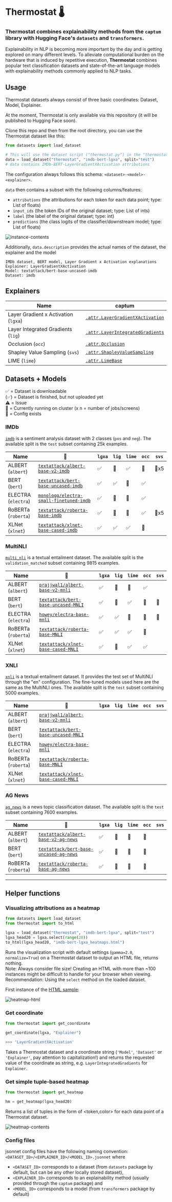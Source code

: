 # Thermostat 🌡️

### **Thermostat** combines explainability methods from the `captum` library with Hugging Face's `datasets` and `transformers`.

Explainability in NLP is becoming more important by the day and is getting explored on many different levels. To alleviate computational burden on the hardware that is induced by repetitive execution, **Thermostat** combines popular text classification datasets and state-of-the-art language models with explainability methods commonly applied to NLP tasks.


## Usage

Thermostat datasets always consist of three basic coordinates: Dataset, Model, Explainer.

At the moment, Thermostat is only available via this repository (it will be published to Hugging Face soon).

Clone this repo and then from the root directory, you can use the Thermostat dataset like this:

```python
from datasets import load_dataset

# This will use the dataset script ("thermostat.py") in the "thermostat" directory
data = load_dataset("thermostat", "imdb-bert-lgxa", split="test")
# data contains IMDb-BERT-LayerGradientXActivation attributions
```

The configuration always follows this schema: `<dataset>-<model>-<explainer>`.

`data` then contains a subset with the following columns/features:
* `attributions` (the attributions for each token for each data point; type: List of floats)
* `input_ids` (the token IDs of the original dataset; type: List of ints)
* `label` (the label of the original dataset; type: int)
* `predictions` (the class logits of the classifier/downstream model; type: List of floats)  

![instance-contents](figures/instance-contents.png)


Additionally, `data.description` provides the actual names of the dataset, the explainer and the model
```
IMDb dataset, BERT model, Layer Gradient x Activation explanations
Explainer: LayerGradientXActivation
Model: textattack/bert-base-uncased-imdb
Dataset: imdb
```


## Explainers
Name | captum
--- | ---
Layer Gradient x Activation (`lgxa`) | [`.attr.LayerGradientXActivation`](https://captum.ai/api/layer.html#layer-gradient-x-activation)
Layer Integrated Gradients (`lig`) | [`.attr.LayerIntegratedGradients`](https://captum.ai/api/layer.html#layer-integrated-gradients)
Occlusion (`occ`) | [`.attr.Occlusion`](https://captum.ai/api/occlusion.html)
Shapley Value Sampling (`svs`) | [`.attr.ShapleyValueSampling`](https://captum.ai/api/shapley_value_sampling.html)
LIME (`lime`) | [`.attr.LimeBase`](https://captum.ai/api/lime.html)

## Datasets + Models

✅ = Dataset is downloadable  
(✅) = Dataset is finished, but not uploaded yet  
⚠️ = Issue  
🔄 = Currently running on cluster (x n = number of jobs/screens)  
📜 = Config exists  

### IMDb

[`imdb`](https://huggingface.co/datasets/viewer/?dataset=imdb) is a sentiment analysis dataset with 2 classes (`pos` and `neg`). The available split is the `test` subset containing 25k examples.

Name | 🤗 | `lgxa` | `lig` | `lime` | `occ` | `svs`  
--- | --- | --- | --- | --- | --- | ---
ALBERT (`albert`) | [`textattack/albert-base-v2-imdb`](https://huggingface.co/textattack/albert-base-v2-imdb) | ✅ | 🔄 | ✅ | 🔄 | 🔄x5
BERT (`bert`) | [`textattack/bert-base-uncased-imdb`](https://huggingface.co/textattack/bert-base-uncased-imdb) | ✅ | ✅ | 🔄 | ✅
ELECTRA (`electra`) | [`monologg/electra-small-finetuned-imdb`](https://huggingface.co/monologg/electra-small-finetuned-imdb) | ✅ | 🔄 | 🔄 | ✅
RoBERTa (`roberta`) | [`textattack/roberta-base-imdb`](https://huggingface.co/textattack/roberta-base-imdb) | ✅ | 🔄 | 🔄 | ✅ | 🔄x5
XLNet (`xlnet`) | [`textattack/xlnet-base-cased-imdb`](https://huggingface.co/textattack/xlnet-base-cased-imdb) | ✅ | ✅ | ✅ | 🔄 |


### MultiNLI

[`multi_nli`](https://huggingface.co/datasets/viewer/?dataset=multi_nli) is a textual entailment dataset. The available split is the `validation_matched` subset containing 9815 examples.

Name | 🤗 | `lgxa` | `lig` | `lime` | `occ` | `svs`
--- | --- | --- | --- | --- | --- | ---
ALBERT (`albert`) | [`prajjwal1/albert-base-v2-mnli`](https://huggingface.co/prajjwal1/albert-base-v2-mnli) | ✅ | 🔄 | 🔄 | ✅
BERT (`bert`) | [`textattack/bert-base-uncased-MNLI`](https://huggingface.co/textattack/bert-base-uncased-MNLI) | ✅ | 🔄 | ✅ | 🔄 | 🔄
ELECTRA (`electra`) | [`howey/electra-base-mnli`](https://huggingface.co/howey/electra-base-mnli) | ✅ | ✅ | 🔄 | 🔄 | 🔄
RoBERTa (`roberta`) | [`textattack/roberta-base-MNLI`](https://huggingface.co/textattack/roberta-base-MNLI) | ✅ | ✅ | ✅ | 🔄
XLNet (`xlnet`) | [`textattack/xlnet-base-cased-MNLI`](https://huggingface.co/textattack/xlnet-base-cased-MNLI) | ✅ | 🔄 | ✅ | ✅


### XNLI

[`xnli`](https://huggingface.co/datasets/viewer/?dataset=xnli) is a textual entailment dataset. It provides the test set of MultiNLI through the "en" configuration. The fine-tuned models used here are the same as the MultiNLI ones. The available split is the `test` subset containing 5000 examples.

Name | 🤗 | `lgxa` | `lig` | `lime` | `occ` | `svs`
--- | --- | --- | --- | --- | --- | ---
ALBERT (`albert`) | [`prajjwal1/albert-base-v2-mnli`](https://huggingface.co/prajjwal1/albert-base-v2-mnli) |
BERT (`bert`) | [`textattack/bert-base-uncased-MNLI`](https://huggingface.co/textattack/bert-base-uncased-MNLI) |
ELECTRA (`electra`) | [`howey/electra-base-mnli`](https://huggingface.co/howey/electra-base-mnli) |
RoBERTa (`roberta`) | [`textattack/roberta-base-MNLI`](https://huggingface.co/textattack/roberta-base-MNLI) |
XLNet (`xlnet`) | [`textattack/xlnet-base-cased-MNLI`](https://huggingface.co/textattack/xlnet-base-cased-MNLI) | 


### AG News

[`ag_news`](https://huggingface.co/datasets/viewer/?dataset=ag_news) is a news topic classification dataset. The available split is the `test` subset containing 7600 examples.

Name | 🤗 | `lgxa` | `lig` | `lime` | `occ` | `svs`
--- | --- | --- | --- | --- | --- | ---
ALBERT (`albert`) | [`textattack/albert-base-v2-ag-news`](https://huggingface.co/textattack/albert-base-v2-ag-news) | ✅ | 🔄 | 🔄 | 🔄
BERT (`bert`) | [`textattack/bert-base-uncased-ag-news`](https://huggingface.co/textattack/bert-base-uncased-ag-news) | ✅ | 🔄 | 🔄 | 🔄
RoBERTa (`roberta`) | [`textattack/roberta-base-ag-news`](https://huggingface.co/textattack/roberta-base-ag-news) | ✅ | 🔄 | 🔄 | 🔄


---

## Helper functions

### Visualizing attributions as a heatmap
```python
from datasets import load_dataset
from thermostat import to_html

lgxa = load_dataset("thermostat", "imdb-bert-lgxa", split="test")
lgxa_head20 = lgxa.select(range(20))
to_html(lgxa_head20, "imdb-bert-lgxa_heatmaps.html")
```
Runs the visualization script with default settings (`gamma=2.0`, `normalize=True`) on a Thermostat dataset to output an HTML file, returns nothing.  
Note: Always consider file size! Creating an HTML with more than ~100 instances might be difficult to handle for your browser when viewing.  
Recommendation: Using the `select` method on the loaded dataset.

First instance of the [HTML sample](figures/imdb-bert-lgxa_heatmaps_20-40.html):

![heatmap-html](figures/heatmap-html.png)


### Get coordinate
```python
from thermostat import get_coordinate

get_coordinate(lgxa, "Explainer")

>>> 'LayerGradientXActivation'
```
Takes a Thermostat dataset and a coordinate string (`'Model'`, `'Dataset'` or `'Explainer'`, pay attention to capitalization!) and returns the requested value of the coordinate as string, e.g. `LayerIntegratedGradients` for `Explainer`.


### Get simple tuple-based heatmap
```python
from thermostat import get_heatmap

hm = get_heatmap(lgxa_head20)
```
Returns a list of tuples in the form of <token,color> for each data point of a Thermostat dataset.

![heatmap-contents](figures/get_heatmap.png)



### Config files
jsonnet config files have the following naming convention:
`<DATASET_ID>/<EXPLAINER_ID>/<MODEL_ID>.jsonnet` where
* `<DATASET_ID>` corresponds to a dataset (from `datasets` package by default, but can be any other locally stored dataset),
* `<EXPLAINER_ID>` corresponds to an explainability method (usually provided through the `captum` package) and
* `<MODEL_ID>` corresponds to a model (from `transformers` package by default)
